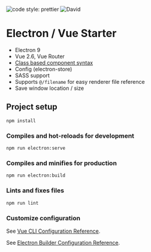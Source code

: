 ![code style: prettier](https://img.shields.io/badge/code_style-prettier-ff69b4.svg?style=flat-square)
![David](https://img.shields.io/david/lettucekiing/electron-vue-starter)

# Electron / Vue Starter

- Electron 9
- Vue 2.6, Vue Router
- [Class based component syntax](https://github.com/kaorun343/vue-property-decorator)
- Config (electron-store)
- SASS support
- Supports `@/filename` for easy renderer file reference
- Save window location / size

## Project setup

```
npm install
```

### Compiles and hot-reloads for development

```
npm run electron:serve
```

### Compiles and minifies for production

```
npm run electron:build
```

### Lints and fixes files

```
npm run lint
```

### Customize configuration

See [Vue CLI Configuration Reference](https://cli.vuejs.org/config/).

See [Electron Builder Configuration Reference](https://nklayman.github.io/vue-cli-plugin-electron-builder/guide/configuration.html#table-of-contents).
